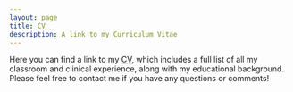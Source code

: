 ```yaml
---
layout: page
title: CV
description: A link to my Curriculum Vitae
---
```


<p>Here you can find a link to my <a href="https://www.dropbox.com/s/951enmij354pl79/CV_KESB.pdf?dl=0" target="_blank">CV</a>, which includes a full list of all my classroom and clinical experience, along with my educational background. Please feel free to contact me if you have any questions or comments!</p>

